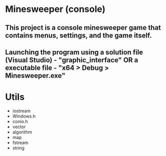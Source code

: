 # Minesweeper (console)
## This project is a console minesweeper game that contains menus, settings, and the game itself.
## Launching the program using a solution file (Visual Studio) - "graphic_interface" OR a executable file - "x64 > Debug > Minesweeper.exe"
# Utils

- iostream
- Windows.h
- conio.h
- vector
- algorithm
- map
- fstream
- string
